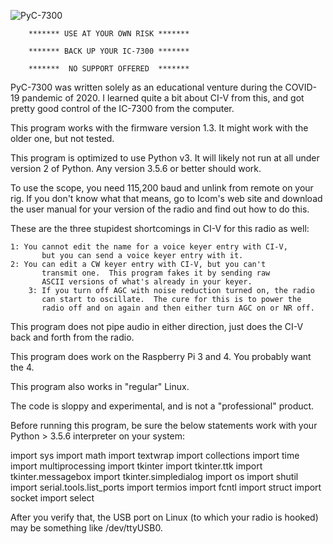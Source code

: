 ![PyC-7300](https://user-images.githubusercontent.com/76819904/107884009-6f005100-6ec0-11eb-9d48-b85d24d501ea.png)

        ******* USE AT YOUR OWN RISK *******

        ******* BACK UP YOUR IC-7300 *******

        *******  NO SUPPORT OFFERED  *******


PyC-7300 was written solely as an educational venture during the COVID-19
pandemic of 2020.  I learned quite a bit about CI-V from this, and got
pretty good control of the IC-7300 from the computer.

This program works with the firmware version 1.3.  It might work with 
the older one, but not tested.

This program is optimized to use Python v3.  It will likely not run at all
under version 2 of Python.  Any version 3.5.6 or better should work.

To use the scope, you need 115,200 baud and unlink from remote on your
rig.  If you don't know what that means, go to Icom's web site and 
download the user manual for your version of the radio and find out
how to do this.

These are the three stupidest shortcomings in CI-V for this radio as well:

	1: You cannot edit the name for a voice keyer entry with CI-V,
           but you can send a voice keyer entry with it.
	2: You can edit a CW keyer entry with CI-V, but you can't 
           transmit one.  This program fakes it by sending raw 
           ASCII versions of what's already in your keyer.
     	3: If you turn off AGC with noise reduction turned on, the radio
           can start to oscillate.  The cure for this is to power the 
           radio off and on again and then either turn AGC on or NR off.

This program does not pipe audio in either direction, just does the 
CI-V back and forth from the radio.

This program does work on the Raspberry Pi 3 and 4.  You probably want the 4.

This program also works in "regular" Linux.

The code is sloppy and experimental, and is not a "professional" product.

Before running this program, be sure the below statements work with
your Python > 3.5.6 interpreter on your system:

import sys
import math
import textwrap
import collections
import time
import multiprocessing
import tkinter
import tkinter.ttk
import tkinter.messagebox
import tkinter.simpledialog
import os
import shutil
import serial.tools.list_ports
import termios
import fcntl
import struct
import socket
import select

After you verify that, the USB port on Linux (to which your radio is hooked) 
may be something like /dev/ttyUSB0.


